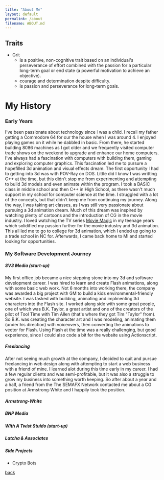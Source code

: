 ```yaml
---
title: "About Me"
layout: default
permalink: /about
filename: ABOUT.md
---
```

<!-- layout: template -->

## Traits
- Grit
  - is a positive, non-cognitive trait based on an individual's perseverance of effort combined with the passion for a particular long-term goal or end state (a powerful motivation to achieve an objective).
  - courage and determination despite difficulty.
  - is passion and perseverance for long-term goals.

# My History
### Early Years
I've been passionate about technology since I was a child. I recall my father getting a Commodore 64
for our the house when I was around 4. I enjoyed playing games on it while he dabbled in basic. 
From there, he started building 8086 machines as I got older and we frequently visited 
computer trade shows on the weekend to upgrade and enhance our home computers. I've always
had a fascination with computers with building them, gaming and exploring computer graphics.
This fascination led me to pursure a hopefilled 3d animation and visual effects dream. The
first opportunity I had to getting into 3d was with POV-Ray on DOS. Little did I know I was
writting C++ at the time, but this didn't stop me from experimenting and attempting to build
3d models and even animate within the program. I took a BASIC class in middle school and
then C++ in High School, as there wasn't much support in my school for computer science at
the time. I struggled with a lot of the concepts, but that didn't keep me from continuing
my journey. Along the way, I was taking art classes, as I was still very passionate about
pursuing a 3d animation dream. Much of this dream was inspired by watching plenty of cartoons
and the introduction of CG in the movie industry. I loved watching the TV series 
[Movie Magic](https://www.imdb.com/title/tt0108865/) in my teenage years which solidified my 
passion further for the movie industry and 3d animation. This all led me to go to college for 
3d animation, which I ended up going to a trade school in NC for. Afterwards, I came back home
to MI and started looking for opportunities.

### My Software Development Journey
##### SV3 Media (start-up)
My first office job became a nice stepping stone into my 3d and software development career. I was hired
to learn and create Flash animations, along with some basic web work. Not 6 months into working
there, the company was awarded a big project with GM to build a kids environmental-friendly website.
I was tasked with building, animating and implmenting 3d characters into the Flash site. I worked 
along side with some great people, one of which was B.K. Taylor, a great artist and one of the creators
of the pilot of Tool Time with Tim Allen (that's where they got Tim "Taylor" from). So B.K. was creating
the character art and I was modeling, animating them (under his direction) with voiceovers, then converting
the animations to vector for Flash. Using Flash at the time was a really challenging, but good experience, 
since I could also code a bit for the website using Actionscript.

##### Freelancing
After not seeing much growth at the company, I decided to quit and pursue freelancing in web design along
with attempting to start a web business with a friend of mine. I learned alot during this time early in my
career. I had a few regular clients and was semi-profitable, but it was also a struggle to grow my business
into something worth keeping. So after about a year and a half, a friend from the The SEMAFX Network contacted
me about a CG position at Armstrong-White and I happily took the position.

##### Armstrong-White

##### BNP Media

##### With A Twist Stuido (start-up)

##### Latcha & Associates

##### Side Projects
- Crypto Bots



[back](tdsticks.github.io)
